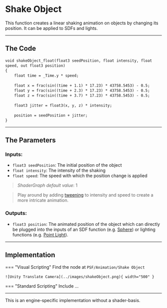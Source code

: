 # Shake Object

This function creates a linear shaking animation on objects by changing its position. It can be applied to SDFs and lights.

---

## The Code

``` hlsl
void shakeObject_float(float3 seedPosition, float intensity, float speed, out float3 position)
{
    float time = _Time.y * speed;

    float x = frac(sin((time + 1.1) * 17.23) * 43758.5453) - 0.5;
    float y = frac(sin((time + 2.3) * 17.23) * 43758.5453) - 0.5;
    float z = frac(sin((time + 3.7) * 17.23) * 43758.5453) - 0.5;

    float3 jitter = float3(x, y, z) * intensity;

    position = seedPosition + jitter;
}
```

---

## The Parameters

### Inputs:
- ```float3 seedPosition```: The initial position of the object
- ```float intensity```: The intensity of the shaking
- ```float speed```: The speed with which the position change is applied
> *ShaderGraph default value*: 1

> Play around by adding [tweening](unity/cameraMatrix.md) to intensity and speed to create a more intricate animation.


### Outputs:
- ```float3 position```: The animated position of the object which can directly be plugged into the inputs of an SDF function (e.g. [Sphere](unity/cameraMatrix.md)) or lighting functions (e.g. [Point Light](unity/cameraMatrix.md)).



---

## Implementation

=== "Visual Scripting"
    Find the node at `PSF/Animation/Shake Object`

    ![Unity Translate Camera](../images/shakeObject.png){ width="500" }

=== "Standard Scripting"
    Include ...

---

This is an engine-specific implementation without a shader-basis.